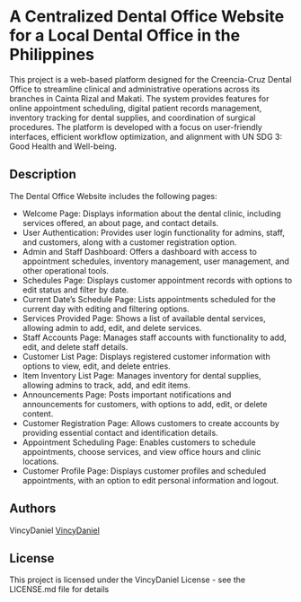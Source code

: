 # A Centralized Dental Office Website for a Local Dental Office in the Philippines

This project is a web-based platform designed for the Creencia-Cruz Dental Office to streamline clinical and administrative operations across its branches in Cainta Rizal and Makati. The system provides features for online appointment scheduling, digital patient records management, inventory tracking for dental supplies, and coordination of surgical procedures. The platform is developed with a focus on user-friendly interfaces, efficient workflow optimization, and alignment with UN SDG 3: Good Health and Well-being.

## Description

The Dental Office Website includes the following pages:
- Welcome Page: Displays information about the dental clinic, including services offered, an about page, and contact details.
- User Authentication: Provides user login functionality for admins, staff, and customers, along with a customer registration option.
- Admin and Staff Dashboard: Offers a dashboard with access to appointment schedules, inventory management, user management, and other operational tools.
- Schedules Page: Displays customer appointment records with options to edit status and filter by date.
- Current Date’s Schedule Page: Lists appointments scheduled for the current day with editing and filtering options.
- Services Provided Page: Shows a list of available dental services, allowing admin to add, edit, and delete services.
- Staff Accounts Page: Manages staff accounts with functionality to add, edit, and delete staff details.
- Customer List Page: Displays registered customer information with options to view, edit, and delete entries.
- Item Inventory List Page: Manages inventory for dental supplies, allowing admins to track, add, and edit items.
- Announcements Page: Posts important notifications and announcements for customers, with options to add, edit, or delete content.
- Customer Registration Page: Allows customers to create accounts by providing essential contact and identification details.
- Appointment Scheduling Page: Enables customers to schedule appointments, choose services, and view office hours and clinic locations.
- Customer Profile Page: Displays customer profiles and scheduled appointments, with an option to edit personal information and logout.

## Authors

VincyDaniel 
[VincyDaniel](https://www.linkedin.com/in/vince-daniel-del-rosario-815a11205/)

## License

This project is licensed under the VincyDaniel License - see the LICENSE.md file for details
